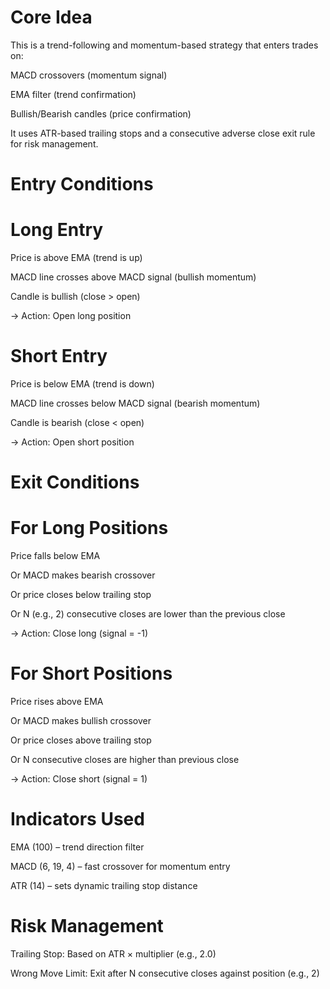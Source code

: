 # Core Idea

This is a trend-following and momentum-based strategy that enters trades on:

MACD crossovers (momentum signal)

EMA filter (trend confirmation)

Bullish/Bearish candles (price confirmation)

It uses ATR-based trailing stops and a consecutive adverse close exit rule for risk management.

# Entry Conditions

# Long Entry

Price is above EMA (trend is up)

MACD line crosses above MACD signal (bullish momentum)

Candle is bullish (close > open)

→ Action: Open long position

# Short Entry

Price is below EMA (trend is down)

MACD line crosses below MACD signal (bearish momentum)

Candle is bearish (close < open)

→ Action: Open short position

# Exit Conditions

# For Long Positions

Price falls below EMA

Or MACD makes bearish crossover

Or price closes below trailing stop

Or N (e.g., 2) consecutive closes are lower than the previous close

→ Action: Close long (signal = -1)

# For Short Positions

Price rises above EMA

Or MACD makes bullish crossover

Or price closes above trailing stop

Or N consecutive closes are higher than previous close

→ Action: Close short (signal = 1)

# Indicators Used

EMA (100) – trend direction filter

MACD (6, 19, 4) – fast crossover for momentum entry

ATR (14) – sets dynamic trailing stop distance

# Risk Management

Trailing Stop: Based on ATR × multiplier (e.g., 2.0)

Wrong Move Limit: Exit after N consecutive closes against position (e.g., 2)
